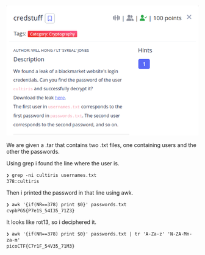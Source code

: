 <img src="img/challenge.png">

We are given a .tar that contains two .txt files, one containing users and the other the passwords.

Using grep i found the line where the user is.
```shell
❯ grep -ni cultiris usernames.txt
378:cultiris
```
Then i printed the password in that line using awk.
```shell
❯ awk '{if(NR==378) print $0}' passwords.txt
cvpbPGS{P7e1S_54I35_71Z3}
```
It looks like rot13, so i deciphered it.
```shell
❯ awk '{if(NR==378) print $0}' passwords.txt | tr 'A-Za-z' 'N-ZA-Mn-za-m'
picoCTF{C7r1F_54V35_71M3}
```
